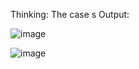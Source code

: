 Thinking:
The case s
Output:

![image](https://github.com/user-attachments/assets/d0ae458d-0f04-45e9-b8da-6e08b6cc8b94)

![image](https://github.com/user-attachments/assets/22d1a1b5-e0c3-4360-9fef-0c7e3dacdd04)


